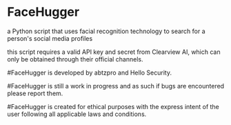 # FaceHugger
a Python script that uses facial recognition technology to search for a person's social media profiles

this script requires a valid API key and secret from Clearview AI, which can only be obtained through their official channels.

#FaceHugger is developed by abtzpro and Hello Security.

#FaceHugger is still a work in progress and as such if bugs are encountered please report them.

#FaceHugger is created for ethical purposes with the express intent of the user following all applicable laws and conditions.  
